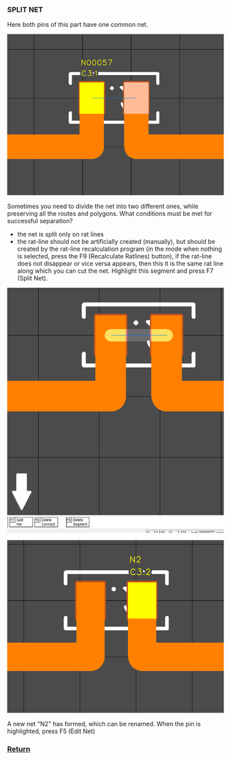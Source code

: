 ### SPLIT NET

Here both pins of this part have one common net. 

![](pictures/edit_tr9_4.png)

Sometimes you need to divide the net into two different ones, while preserving all the routes and polygons. What conditions must be met for successful separation?

* the net is split only on rat lines
* the rat-line should not be artificially created (manually), but should be created by the rat-line recalculation program (in the mode when nothing is selected, press the F9 (Recalculate Ratlines) button), if the rat-line does not disappear or vice versa appears, then this it is the same rat line along which you can cut the net.
Highlight this segment and press F7 (Split Net). 

![](pictures/split_net1.png)

![](pictures/split_net2.png)

A new net "N2" has formed, which can be renamed. When the pin is highlighted, press F5 (Edit Net)

### [Return](How_to.md)
